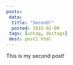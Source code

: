 ```yaml
---
posts:
 data:
  title: "Second!"
  posted: 2015-02-09
 tags: [untag, dostags]
 dest: post2.html
---
```


This is my second post!